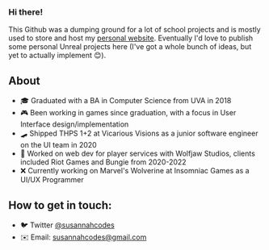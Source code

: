 ### Hi there!

This Github was a dumping ground for a lot of school projects and is mostly used to store and host my [personal website](http://susannah.codes). Eventually I'd love to publish some personal Unreal projects here (I've got a whole bunch of ideas, but yet to actually implement 😊). 

## About
- 🎓 Graduated with a BA in Computer Science from UVA in 2018
- 🎮 Been working in games since graduation, with a focus in User Interface design/implementation
- 🛹 Shipped THPS 1+2 at Vicarious Visions as a junior software engineer on the UI team in 2020
- 🐺 Worked on web dev for player services with Wolfjaw Studios, clients included Riot Games and Bungie from 2020-2022
- ❌ Currently working on Marvel's Wolverine at Insomniac Games as a UI/UX Programmer

## How to get in touch:
- 🐦 Twitter [@susannahcodes](https://www.twitter.com/susannahcodes)
- ✉️ Email: susannahcodes@gmail.com

